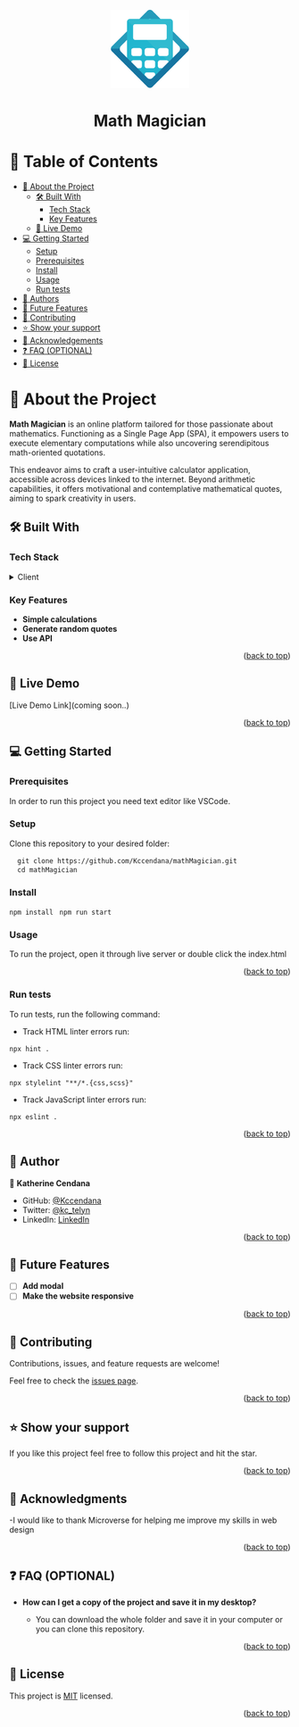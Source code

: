 <a name="readme-top"></a>

<div align="center">

  <img src="./src/assets/calc.svg" alt="logo" width="140"  height="auto" />
  <br/>
  <h1><b>Math Magician</b></h1>

</div>


# 📗 Table of Contents

- [📖 About the Project](#about-project)
  - [🛠 Built With](#built-with)
    - [Tech Stack](#tech-stack)
    - [Key Features](#key-features)
  - [🚀 Live Demo](#live-demo)
- [💻 Getting Started](#getting-started)
  - [Setup](#setup)
  - [Prerequisites](#prerequisites)
  - [Install](#install)
  - [Usage](#usage)
  - [Run tests](#run-tests)
- [👥 Authors](#authors)
- [🔭 Future Features](#future-features)
- [🤝 Contributing](#contributing)
- [⭐️ Show your support](#support)
- [🙏 Acknowledgements](#acknowledgements)
- [❓ FAQ (OPTIONAL)](#faq)
- [📝 License](#license)


# 📖 About the Project <a name="about-project"></a>


**Math Magician** is an online platform tailored for those passionate about mathematics. Functioning as a Single Page App (SPA), it empowers users to execute elementary computations while also uncovering serendipitous math-oriented quotations.

This endeavor aims to craft a user-intuitive calculator application, accessible across devices linked to the internet. Beyond arithmetic capabilities, it offers motivational and contemplative mathematical quotes, aiming to spark creativity in users.

## 🛠 Built With <a name="built-with"></a>

### Tech Stack <a name="tech-stack"></a>


<details>
  <summary>Client</summary>
  <ul>
    <li>React.js</li>
    <li>HTML</li>
    <li>CSS</li>
  </ul>
</details>

### Key Features <a name="key-features"></a>


- **Simple calculations**
- **Generate random quotes**
- **Use API**

<p align="right">(<a href="#readme-top">back to top</a>)</p>


## 🚀 Live Demo <a name="live-demo"></a>


 [Live Demo Link](coming soon..)

<p align="right">(<a href="#readme-top">back to top</a>)</p>


## 💻 Getting Started <a name="getting-started"></a>


### Prerequisites

In order to run this project you need text editor like VSCode.



### Setup

Clone this repository to your desired folder:


```
  git clone https://github.com/Kccendana/mathMagician.git
  cd mathMagician
```
### Install 

```npm install ```
```npm run start ``` 

### Usage

To run the project, open it through live server or double click the index.html



<p align="right">(<a href="#readme-top">back to top</a>)</p>

### Run tests

To run tests, run the following command:

- Track HTML linter errors run:
```
npx hint .
```
- Track CSS linter errors run:
```
npx stylelint "**/*.{css,scss}"
```
- Track JavaScript linter errors run:
```
npx eslint .
```

<p align="right">(<a href="#readme-top">back to top</a>)</p>


## 👥 Author <a name="authors"></a>

👤 **Katherine Cendana**

- GitHub: [@Kccendana](https://github.com/Kccendana)
- Twitter: [@kc_telyn](https://twitter.com/kc_telyn)
- LinkedIn: [LinkedIn](https://www.linkedin.com/in/katherinecendana/)


<p align="right">(<a href="#readme-top">back to top</a>)</p>


## 🔭 Future Features <a name="future-features"></a>


- [ ] **Add modal**
- [ ] **Make the website responsive**

<p align="right">(<a href="#readme-top">back to top</a>)</p>


## 🤝 Contributing <a name="contributing"></a>

Contributions, issues, and feature requests are welcome!

Feel free to check the [issues page](https://github.com/Kccendana/mathMagician/issues).

<p align="right">(<a href="#readme-top">back to top</a>)</p>


## ⭐️ Show your support <a name="support"></a>

If you like this project feel free to follow this project and hit the star.

<p align="right">(<a href="#readme-top">back to top</a>)</p>


## 🙏 Acknowledgments <a name="acknowledgements"></a>


-I would like to thank Microverse for helping me improve my skills in web design

<p align="right">(<a href="#readme-top">back to top</a>)</p>


## ❓ FAQ (OPTIONAL) <a name="faq"></a>


- **How can I get a copy of the project and save it in my desktop?**

  - You can download the whole folder and save it in your computer or you can clone this repository.



<p align="right">(<a href="#readme-top">back to top</a>)</p>

<!-- LICENSE -->

## 📝 License <a name="license"></a>

This project is [MIT](MIT.md) licensed.


<p align="right">(<a href="#readme-top">back to top</a>)</p>
